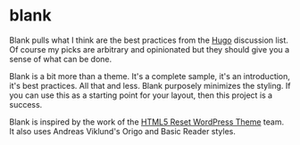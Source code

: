 blank
=====

Blank pulls what I think are the best practices from the [Hugo](http://discuss.gohugo.io/latest) discussion list. Of course my picks are arbitrary and opinionated but they should give you a sense of what can be done.

Blank is a bit more than a theme. It's a complete sample, it's an introduction, it's best practices. All that and less. Blank purposely minimizes the styling. If you can use this as a starting point for your layout, then this project is a success.

Blank is inspired by the work of the [HTML5 Reset WordPress Theme](https://github.com/murtaugh/HTML5-Reset-Wordpress-Theme) team.
It also uses Andreas Viklund's Origo and Basic Reader styles.
